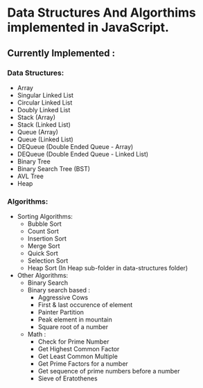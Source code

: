 <h1>Data Structures And Algorthims implemented in JavaScript.</h1>

<h2>Currently Implemented : </h2>

<h3>Data Structures:</h3>
<ul>
    <li>Array</li>
    <li>Singular Linked List</li>
    <li>Circular Linked List</li>
    <li>Doubly Linked List</li>
    <li>Stack (Array)</li>
    <li>Stack (Linked List)</li>
    <li>Queue (Array)</li>
    <li>Queue (Linked List)</li>
    <li>DEQueue (Double Ended Queue - Array)</li>
    <li>DEQueue (Double Ended Queue - Linked List)</li>
    <li>Binary Tree</li>
    <li>Binary Search Tree (BST)</li>
    <li>AVL Tree</li>
    <li>Heap</li>
</ul>
      
<h3>Algorithms:</h3>
<ul>
    <li>Sorting Algorithms:
        <ul>
            <li>Bubble Sort</li>
            <li>Count Sort</li>
            <li>Insertion Sort</li>
            <li>Merge Sort</li>
            <li>Quick Sort</li>
            <li>Selection Sort</li>
            <li>Heap Sort (In Heap sub-folder in data-structures folder)</li>
        </ul>
    </li>
        <li>Other Algorithms:
        <ul>
            <li>Binary Search</li>
            <li>Binary search based : 
                <ul>
                    <li>Aggressive Cows</li>
                    <li>First & last occurence of element</li>
                    <li>Painter Partition</li>
                    <li>Peak element in mountain</li>
                    <li>Square root of a number</li>
                </ul>
            </li>
            <li>Math : 
                <ul>
                    <li>Check for Prime Number</li>
                    <li>Get Highest Common Factor</li>
                    <li>Get Least Common Multiple</li>
                    <li>Get Prime Factors for a number</li>
                    <li>Get sequence of prime numbers before a number</li>
                    <li>Sieve of Eratothenes</li>
                </ul>
            </li>               
        </ul>
    </li>
</ul>